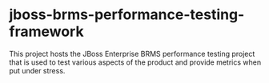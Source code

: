 jboss-brms-performance-testing-framework
========================================

This project hosts the JBoss Enterprise BRMS performance testing project that is used to test various aspects of the product and provide metrics when put under stress.